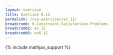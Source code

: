 ```yaml
---
layout: exercise
title: Exercise 6.12
permalink: /csp-exercises/ex_12/
breadcrumb: 6-Constraint-Satisfaction-Problems
breadcrumb2: ex_12
breadcrumb5: ex6.12
---
```


{% include mathjax_support %}

